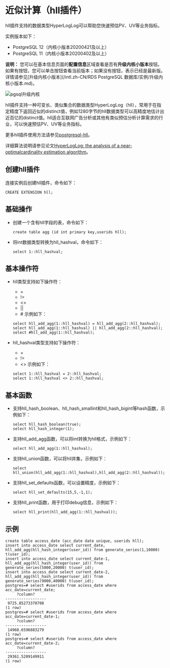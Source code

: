 # 近似计算（hll插件）

hll插件支持的数据类型HyperLogLog可以帮助您快速预估PV、UV等业务指标。

实例版本如下：

-   PostgreSQL 12（内核小版本20200421及以上）
-   PostgreSQL 11（内核小版本20200402及以上）

**说明：** 您可以在基本信息页面的**配置信息**区域查看是否有**升级内核小版本**按钮。如果有按钮，您可以单击按钮查看当前版本；如果没有按钮，表示已经是最新版。详情请参见[升级内核小版本](/intl.zh-CN/RDS PostgreSQL 数据库/实例/升级内核小版本.md)。

![pgsql升级内核](https://static-aliyun-doc.oss-cn-hangzhou.aliyuncs.com/assets/img/zh-CN/4919259951/p101917.png)

hll插件支持一种可变长、类似集合的数据类型HyperLogLog（hll），常用于在指定精度下返回近似的distinct值，例如1280字节的hll数据类型可以高精度地估计出近百亿的distinct值。hll适合互联网广告分析或其他有类似预估分析计算需求的行业，可以快速预估PV、UV等业务指标。

更多hll插件使用方法请参见[postgresql-hll](https://github.com/citusdata/postgresql-hll)。

详细算法说明请参见论文[HyperLogLog: the analysis of a near-optimalcardinality estimation algorithm](http://algo.inria.fr/flajolet/Publications/FlFuGaMe07.pdf)。

## 创建hll插件

连接实例后创建hll插件，命令如下：

```
CREATE EXTENSION hll;
```

## 基础操作

-   创建一个含有hll字段的表，命令如下：

    ```
    create table agg (id int primary key,userids hll);
    ```

-   将int数据类型转换为hll\_hashval，命令如下：

    ```
    select 1::hll_hashval;
    ```


## 基本操作符

-   hll类型支持如下操作符：

    -   =
    -   !=
    -   <\>
    -   \|\|
    -   \#
    示例如下：

    ```
    select hll_add_agg(1::hll_hashval) = hll_add_agg(2::hll_hashval);
    select hll_add_agg(1::hll_hashval) || hll_add_agg(2::hll_hashval);
    select #hll_add_agg(1::hll_hashval);
    ```

-   hll\_hashval类型支持如下操作符：

    -   =
    -   !=
    -   <\>
    示例如下：

    ```
    select 1::hll_hashval = 2::hll_hashval;
    select 1::hll_hashval <> 2::hll_hashval;
    ```


## 基本函数

-   支持hll\_hash\_boolean、hll\_hash\_smallint和hll\_hash\_bigint等hash函数，示例如下：

    ```
    select hll_hash_boolean(true);
    select hll_hash_integer(1);
    ```

-   支持hll\_add\_agg函数，可以将int转换为hll格式，示例如下：

    ```
    select hll_add_agg(1::hll_hashval);
    ```

-   支持hll\_union函数，可以将hll并集，示例如下：

    ```
    select hll_union(hll_add_agg(1::hll_hashval),hll_add_agg(2::hll_hashval));
    ```

-   支持hll\_set\_defaults函数，可以设置精度，示例如下：

    ```
    select hll_set_defaults(15,5,-1,1);
    ```

-   支持hll\_print函数，用于打印debug信息，示例如下：

    ```
    select hll_print(hll_add_agg(1::hll_hashval));
    ```


## 示例

```
create table access_date (acc_date date unique, userids hll);
insert into access_date select current_date, hll_add_agg(hll_hash_integer(user_id)) from generate_series(1,10000) t(user_id);
insert into access_date select current_date-1, hll_add_agg(hll_hash_integer(user_id)) from generate_series(5000,20000) t(user_id);
insert into access_date select current_date-2, hll_add_agg(hll_hash_integer(user_id)) from generate_series(9000,40000) t(user_id);
postgres=# select #userids from access_date where acc_date=current_date;
     ?column?
------------------
 9725.85273370708
(1 row)
postgres=# select #userids from access_date where acc_date=current_date-1;
     ?column?
------------------
 14968.6596883279
(1 row)
postgres=# select #userids from access_date where acc_date=current_date-2;
     ?column?
------------------
 29361.5209149911
(1 row)
```

